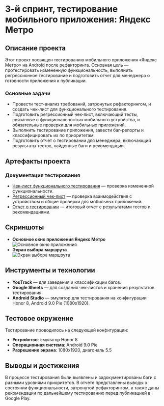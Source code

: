 # 3-й спринт, тестирование мобильного приложения: Яндекс Метро

## Описание проекта
Этот проект посвящен тестированию мобильного приложения «Яндекс Метро» на Android после рефакторинга. Основная цель — протестировать измененную функциональность, выполнить регрессионное тестирование и подготовить отчет для менеджера о готовности приложения к публикации.

### Основные задачи
- Провести тест-анализ требований, затронутых рефакторингом, и создать чек-лист для функционального тестирования.
- Подготовить регрессионный чек-лист, включающий тесты, связанные с функциональностью мобильного устройства, и обязательные проверки для мобильных приложений.
- Выполнить тестирование приложения, завести баг-репорты и классифицировать их по приоритетам.
- Подготовить отчет о тестировании для менеджера, включающий результаты тестов, найденные баги и рекомендации.

## Артефакты проекта

### Документация тестирования
- [Чек-лист функционального тестирования](https://docs.google.com/spreadsheets/...) — проверка измененной функциональности.
- [Регрессионный чек-лист](https://docs.google.com/spreadsheets/...) — проверка взаимодействия с устройством и общие проверки для мобильных приложений.
- [Отчет о тестировании](https://docs.google.com/document/...) — итоговый отчет с результатами тестов и рекомендациями.

## Скриншоты
- **Основное окно приложения Яндекс Метро**  
  ![Основное окно приложения](images/Metro_MainScreen.png)
- **Экран выбора маршрута**  
  ![Экран выбора маршрута](images/Metro_RouteSelection.png)

## Инструменты и технологии
- **YouTrack** — для заведения и классификации багов.
- **Google Sheets** — для создания чек-листов и хранения результатов тестирования.
- **Android Studio** — эмулятор для тестирования на конфигурации Honor 8, Android 9.0 Pie (1080x1920).

## Тестовое окружение
Тестирование проводилось на следующей конфигурации:
- **Устройство**: эмулятор Honor 8
- **Операционная система**: Android 9.0 Pie
- **Разрешение экрана**: 1080x1920, диагональ 5.5

## Выводы и достижения
В процессе тестирования были выявлены и задокументированы баги с разными уровнями приоритетов. В отчете представлены выводы о состоянии функциональности, затронутой рефакторингом, а также даны рекомендации по дальнейшему тестированию перед публикацией в Google Play.

